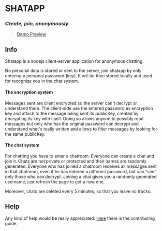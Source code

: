 # SHATAPP
### *Create, join, anonymously*

> [Demo Preview](https://shatapp.herokuapp.com/)

## Info
Shatapp is a nodejs client-server application for anonymous chatting.

No personal data is stored or sent to the server, join shatapp by only entering a personal password (key). It will be then stored locally and used for recognize you in the chat system.

#### The encryption system
Messages sent are client encrypted so the server can't decrypt or understand them. The client-side use the entered password as encryption key and attach to the message being sent its publicKey, created by encrypting its key with itself. Doing so allows anyone to possibly read messages but only who has the original password can decrypt and understand what's really written and allows to filter messages by looking for the same publicKey.

#### The chat system
For chatting you have to enter a chatroom. Everyone can create a chat and join it. Chats are not private or protected and their names are randomly generated. Everyone who has joined a chatroom receives all messages sent in that chatroom, even if he has entered a different password, but can "see" only those who can decrypt. Joining a chat gives you a randomly generated username, just refresh the page to get a new one.

Moreover, chats are deleted every 5 minutes, so that you leave no tracks.

## Help
Any kind of help would be really appreciated. [Here](CONTRIBUTING.md) there is the contributing guide.